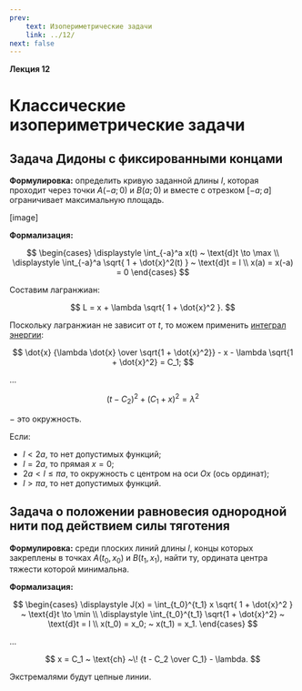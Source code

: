 ```yaml
---
prev:
    text: Изопериметрические задачи
    link: ../12/
next: false
---
```


**Лекция 12**

# Классические изопериметрические задачи

## Задача Дидоны с фиксированными концами

**Формулировка:** определить кривую заданной длины $l$, которая проходит через точки $A(-a; 0)$ и $B(a; 0)$ и вместе с отрезком $[-a; a]$ ограничивает максимальную площадь.

[image]

**Формализация:**

$$
\begin{cases}
\displaystyle \int_{-a}^a x(t) ~ \text{d}t \to \max \\
\displaystyle \int_{-a}^a \sqrt{ 1 + \dot{x}^2(t) } ~ \text{d}t = l \\
x(a) = x(-a) = 0
\end{cases}
$$

Составим лагранжиан:

$$
L = x + \lambda \sqrt{ 1 + \dot{x}^2 }.
$$

Поскольку лагранжиан не зависит от $t$, то можем применить [интеграл энергии](../05/#интеграл-энергии):

$$
\dot{x} {\lambda \dot{x} \over \sqrt{1 + \dot{x}^2}} - x - \lambda \sqrt{1 + \dot{x}^2} = C_1;
$$

...

$$
(t - C_2)^2 + (C_1 + x)^2 = \lambda^2
$$

$-$ это окружность.

Если:
* $l < 2a$, то нет допустимых функций;
* $l = 2a$, то прямая $x = 0$;
* $2a < l \le \pi a$, то окружность с центром на оси $Ox$ (ось ординат);
* $l > \pi a$, то нет допустимых функций.

## Задача о положении равновесия однородной нити под действием силы тяготения

**Формулировка:** среди плоских линий длины $l$, концы которых закреплены в точках $A(t_0, x_0)$ и $B(t_1, x_1)$, найти ту, ордината центра тяжести которой минимальна.

**Формализация:**

$$
\begin{cases}
\displaystyle J(x) = \int_{t_0}^{t_1} x \sqrt{ 1 + \dot{x}^2 } ~ \text{d}t \to \min \\
\displaystyle \int_{t_0}^{t_1} \sqrt{1 + \dot{x}^2} ~ \text{d}t = l \\
x(t_0) = x_0; ~ x(t_1) = x_1.
\end{cases}
$$

...

$$
x = C_1 ~ \text{ch} ~\! {t - C_2 \over C_1} - \lambda.
$$

Экстремалями будут цепные линии.